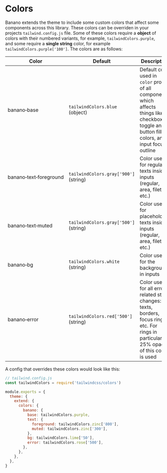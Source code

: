# Colors

Banano extends the theme to include some custom colors that affect some components across this library. These colors can be overriden in your projects `tailwind.config.js` file. Some of these colors require a **object** of colors with their numbered variants, for example, `tailwindColors.purple`, and some require a **single string** color, for example `tailwindColors.purple['100']`.
The colors are as follows:

| Color | Default | Description |
| --- | --- | --- |
| banano&#x2011;base | `tailwindColors.blue`<br />(object) | Default color used in `color` props of all components, which affects things like checkbox, toggle and button fill colors, and input focus outline |
| banano&#x2011;text&#x2011;foreground | `tailwindColors.gray['900']`<br />(string) | Color used for regular texts inside inputs (regular, area, filet, etc.) |
| banano&#x2011;text&#x2011;muted | `tailwindColors.gray['500']`<br />(string) | Color used for placeholder texts inside inputs (regular, area, filet, etc.) |
| banano&#x2011;bg | `tailwindColors.white`<br />(string) | Color used for the background in inputs |
| banano&#x2011;error | `tailwindColors.red['500']`<br />(string) | Color used for all error related style changes: texts, borders, focus rings, etc. For rings in particular, a 25% opacity of this color is used |

A config that overrides these colors would look like this:

```js
// tailwind.config.js
const tailwindColors = require('tailwindcss/colors')

module.exports = {
  theme: {
    extend: {
      colors: {
        banano: {
          base: tailwindColors.purple,
          text: {
            foreground: tailwindColors.zinc['800'],
            muted: tailwindColors.zinc['300'],
          },
          bg: tailwindColors.lime['50'],
          error: tailwindColors.rose['500'],
        },
      },
    },
  },
}
```
